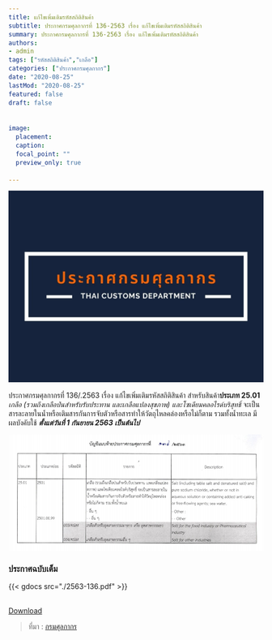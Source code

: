 ```yaml
---
title: แก้ไขเพิ่มเติมรหัสสถิติสินค้า
subtitle: ประกาศกรมศุลกากรที่ 136-2563 เรื่อง แก้ไขเพิ่มเติมรหัสสถิติสินค้า
summary: ประกาศกรมศุลกากรที่ 136-2563 เรื่อง แก้ไขเพิ่มเติมรหัสสถิติสินค้า
authors:
- admin
tags: ["รหัสสถิติสินค้า","เกลือ"]
categories: ["ประกาศกรมศุลกากร"]
date: "2020-08-25"
lastMod: "2020-08-25"
featured: false
draft: false


image:
  placement: 
  caption: 
  focal_point: ""
  preview_only: true

---
```


![](featured.jpg)




ประกาศกรมศุลกากรที่ 136/.2563 เรื่อง แก้ไขเพิ่มเติมรหัสสถิติสินค้า สำหรับสินค้า**ประเภท 25.01** *เกลือ (รวมถึงเกลือป่นสำหรับรับประทาน และเกลือแปลงสุขภาพ) และโซเดียมคลอไรด์บริสุทธิ์* จะเป็นสารละลายในน้ำหรือเติมสารกันการจับตัวหรือสารทำให้วัตถุไหลคล่องหรือไม่ก็ตาม รวมทั้งน้ำทะเล มีผลบังคับใช้ **_ตั้งแต่วันที่ 1 กันยายน 2563 เป็นต้นไป_**


![](2563-136.png)

### ประกาศฉบับเต็ม

{{< gdocs src="./2563-136.pdf" >}}

<br>
<div class="article-tags">
<a class="badge badge-danger" href="./2563-136.pdf" target="_blank" id="download_files_new"> Download </a> 
</div>


> ที่มา : [กรมศุลกากร](./2563-136.pdf)
